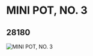 # MINI POT, NO. 3
## 28180
![MINI POT, NO. 3](https://lc-www-live-s.legocdn.com/media/bricks/5/2/6160949.jpg)